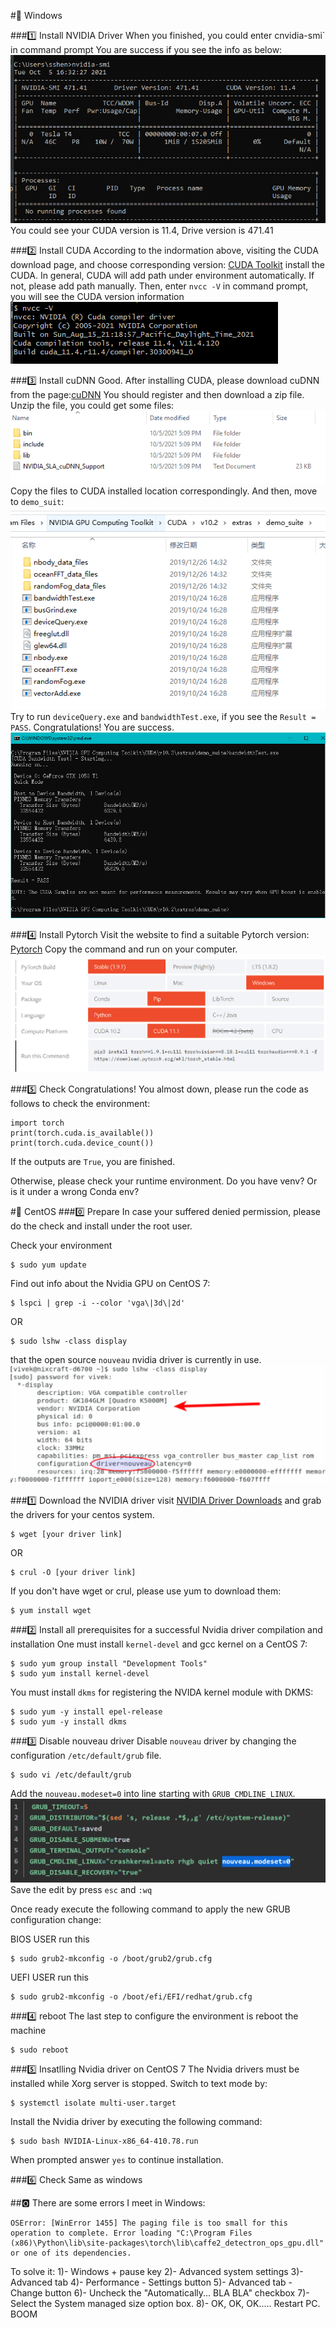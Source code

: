 #🎏 Windows

###1️⃣ Install NVIDIA Driver
When you finished, you could enter cnvidia-smi` in command prompt
You are success if you see the info as below:
![img.png](images/img.png)
You could see your CUDA version is 11.4, Drive version is 471.41

###2️⃣ Install CUDA
According to the indormation above, visiting the CUDA download page, and choose corresponding version:
[CUDA Toolkit](https://developer.nvidia.com/cuda-downloads)
install the CUDA. In general, CUDA will add path under environment automatically. If not, please add path manually.
Then, enter `nvcc -V` in command prompt, you will see the CUDA version information
![img_1.png](images/img_1.png)

###3️⃣ Install cuDNN
Good. After installing CUDA, please download cuDNN from the page:[cuDNN](https://developer.nvidia.com/cuda-downloads)
You should register and then download a zip file. Unzip the file, you could get some files:
![img_2.png](images/img_2.png)
Copy the files to CUDA installed location correspondingly.
And then, move to `demo_suit`:
![img_3.png](images/img_3.png)
Try to run `deviceQuery.exe` and `bandwidthTest.exe`, if you see the `Result = PASS`. Congratulations! You are success.
![img_4.png](images/img_4.png)

###4️⃣ Install Pytorch
Visit the website to find a suitable Pytorch version: [Pytorch](https://pytorch.org/)
Copy the command and run on your computer.
![img_5.png](images/img_5.png)

###5️⃣ Check
Congratulations! You almost down, please run the code as follows to check the environment:
```
import torch
print(torch.cuda.is_available())
print(torch.cuda.device_count())
```
If the outputs are `True`, you are finished.

Otherwise, please check your runtime environment. Do you have venv? Or is it under a wrong Conda env?

#🎏 CentOS
###0️⃣ Prepare
In case your suffered denied permission, please do the check and install under the root user.

Check your environment
```
$ sudo yum update
```
Find out info about the Nvidia GPU on CentOS 7:
```
$ lspci | grep -i --color 'vga\|3d\|2d'
```
OR
```
$ sudo lshw -class display
```
that the open source `nouveau` nvidia driver is currently in use.
![img_6.png](images/img_6.png)

###1️⃣ Download the NVIDIA driver
visit [NVIDIA Driver Downloads](https://www.nvidia.com/Download/index.aspx) and grab the drivers for your centos system.
```
$ wget [your driver link]
```
OR
```
$ crul -O [your driver link]
```
If you don't have wget or crul, please use yum to download them:
```
$ yum install wget
```

###2️⃣ Install all prerequisites for a successful Nvidia driver compilation and installation
One must install `kernel-devel` and gcc kernel on a CentOS 7:
```
$ sudo yum group install "Development Tools"
$ sudo yum install kernel-devel
```
You must install `dkms` for registering the NVIDA kernel module with DKMS:
```
$ sudo yum -y install epel-release
$ sudo yum -y install dkms
```

###3️⃣ Disable nouveau driver
Disable `nouveau` driver by changing the configuration `/etc/default/grub` file. 
```
$ sudo vi /etc/default/grub
```
Add the `nouveau.modeset=0` into line starting with `GRUB_CMDLINE_LINUX`.
![img_7.png](images/img_7.png)
Save the edit by press `esc` and `:wq`

Once ready execute the following command to apply the new GRUB configuration change:

BIOS USER run this
```
$ sudo grub2-mkconfig -o /boot/grub2/grub.cfg
```
UEFI USER run this
```
$ sudo grub2-mkconfig -o /boot/efi/EFI/redhat/grub.cfg
```

###4️⃣ reboot
The last step to configure the environment is reboot the machine
```
$ sudo reboot
```

###5️⃣ Insatlling Nvidia driver on CentOS 7
The Nvidia drivers must be installed while Xorg server is stopped. Switch to text mode by:
```
$ systemctl isolate multi-user.target
```
Install the Nvidia driver by executing the following command:
```
$ sudo bash NVIDIA-Linux-x86_64-410.78.run
```
When prompted answer `yes` to continue installation.

###6️⃣ Check
Same as windows


##🅾️ There are some errors I meet in Windows: 
```
OSError: [WinError 1455] The paging file is too small for this operation to complete. Error loading "C:\Program Files (x86)\Python\lib\site-packages\torch\lib\caffe2_detectron_ops_gpu.dll" or one of its dependencies.
```
To solve it:
1)- Windows + pause key
2)- Advanced system settings
3)- Advanced tab
4)- Performance - Settings button
5)- Advanced tab - Change button
6)- Uncheck the "Automatically... BLA BLA" checkbox
7)- Select the System managed size option box.
8)- OK, OK, OK..... Restart PC.
BOOM